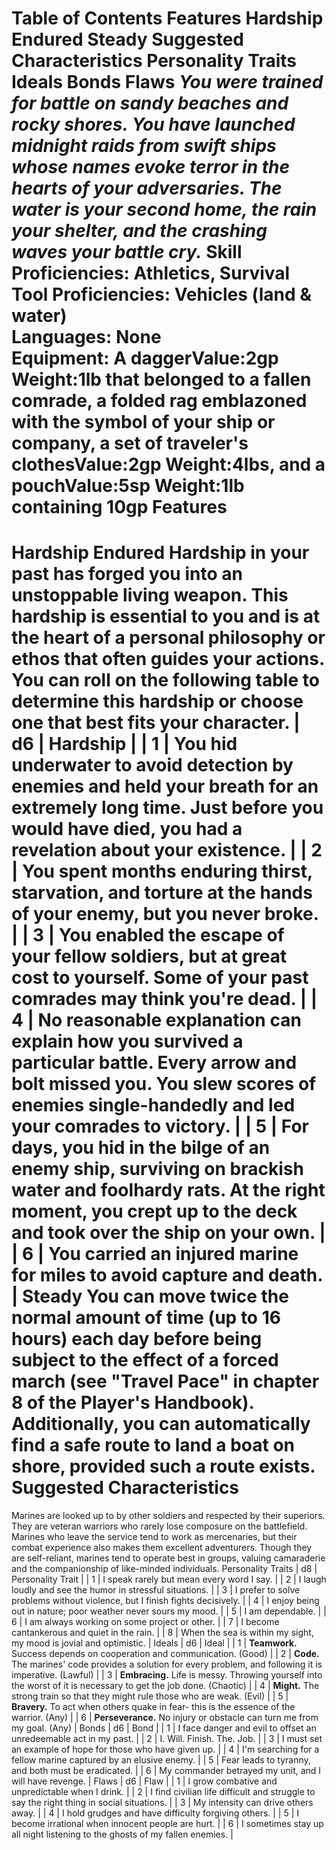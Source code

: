 Table of Contents
Features
Hardship Endured
Steady
Suggested Characteristics
Personality Traits
Ideals
Bonds
Flaws
***You were trained for battle on sandy beaches and rocky shores. You have launched midnight raids from swift ships whose names evoke terror in the hearts of your adversaries. The water is your second home, the rain your shelter, and the crashing waves your battle cry.***
**Skill Proficiencies:** Athletics, Survival  
**Tool Proficiencies:** Vehicles (land & water)  
**Languages:** None  
**Equipment:** A daggerValue:2gp Weight:1lb that belonged to a fallen comrade, a folded rag emblazoned with the symbol of your ship or company, a set of traveler's clothesValue:2gp Weight:4lbs, and a pouchValue:5sp Weight:1lb containing 10gp
Features
========
Hardship Endured
Hardship in your past has forged you into an unstoppable living weapon. This hardship is essential to you and is at the heart of a personal philosophy or ethos that often guides your actions. You can roll on the following table to determine this hardship or choose one that best fits your character.
| d6 | Hardship |
| 1 | You hid underwater to avoid detection by enemies and held your breath for an extremely long time. Just before you would have died, you had a revelation about your existence. |
| 2 | You spent months enduring thirst, starvation, and torture at the hands of your enemy, but you never broke. |
| 3 | You enabled the escape of your fellow soldiers, but at great cost to yourself. Some of your past comrades may think you're dead. |
| 4 | No reasonable explanation can explain how you survived a particular battle. Every arrow and bolt missed you. You slew scores of enemies single-handedly and led your comrades to victory. |
| 5 | For days, you hid in the bilge of an enemy ship, surviving on brackish water and foolhardy rats. At the right moment, you crept up to the deck and took over the ship on your own. |
| 6 | You carried an injured marine for miles to avoid capture and death. |
Steady
You can move twice the normal amount of time (up to 16 hours) each day before being subject to the effect of a forced march (see "Travel Pace" in chapter 8 of the Player's Handbook). Additionally, you can automatically find a safe route to land a boat on shore, provided such a route exists.
Suggested Characteristics
=========================
Marines are looked up to by other soldiers and respected by their superiors. They are veteran warriors who rarely lose composure on the battlefield. Marines who leave the service tend to work as mercenaries, but their combat experience also makes them excellent adventurers. Though they are self-reliant, marines tend to operate best in groups, valuing camaraderie and the companionship of like-minded individuals.
Personality Traits
| d8 | Personality Trait |
| 1 | I speak rarely but mean every word I say. |
| 2 | I laugh loudly and see the humor in stressful situations. |
| 3 | I prefer to solve problems without violence, but I finish fights decisively. |
| 4 | I enjoy being out in nature; poor weather never sours my mood. |
| 5 | I am dependable. |
| 6 | I am always working on some project or other. |
| 7 | I become cantankerous and quiet in the rain. |
| 8 | When the sea is within my sight, my mood is jovial and optimistic. |
Ideals
| d6 | Ideal |
| 1 | **Teamwork.** Success depends on cooperation and communication. (Good) |
| 2 | **Code.** The marines' code provides a solution for every problem, and following it is imperative. (Lawful) |
| 3 | **Embracing.** Life is messy. Throwing yourself into the worst of it is necessary to get the job done. (Chaotic) |
| 4 | **Might.** The strong train so that they might rule those who are weak. (Evil) |
| 5 | **Bravery.** To act when others quake in fear- this is the essence of the warrior. (Any) |
| 6 | **Perseverance.** No injury or obstacle can turn me from my goal. (Any) |
Bonds
| d6 | Bond |
| 1 | I face danger and evil to offset an unredeemable act in my past. |
| 2 | I. Will. Finish. The. Job. |
| 3 | I must set an example of hope for those who have given up. |
| 4 | I'm searching for a fellow marine captured by an elusive enemy. |
| 5 | Fear leads to tyranny, and both must be eradicated. |
| 6 | My commander betrayed my unit, and I will have revenge. |
Flaws
| d6 | Flaw |
| 1 | I grow combative and unpredictable when I drink. |
| 2 | I find civilian life difficult and struggle to say the right thing in social situations. |
| 3 | My intensity can drive others away. |
| 4 | I hold grudges and have difficulty forgiving others. |
| 5 | I become irrational when innocent people are hurt. |
| 6 | I sometimes stay up all night listening to the ghosts of my fallen enemies. |